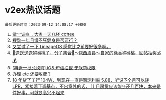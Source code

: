 # v2ex热议话题

`最后更新时间：2023-09-12 14:08:17 +0800`

1. [做个调查：大家一天几杯 coffee](https://www.v2ex.com/t/972754)
1. [裸辞一年且饿不死健身是否可行？](https://www.v2ex.com/t/972802)
1. [又尝试了一下 LineageOS 感觉比之前要好很多啊。](https://www.v2ex.com/t/972781)
1. [🥝送送送送猕猴桃了，分子集合🎉～陕西眉县～自家的徐香猕猴桃，回帖抽奖💰💰](https://www.v2ex.com/t/972858)
1. [[再送一批兑换码] iOS 短信拦截 无联网权限](https://www.v2ex.com/t/972892)
1. [办理 etc 还要收费？](https://www.v2ex.com/t/972910)
1. [18 年贷了工行 104W，到现在一直是固定利率 5.88，听说下个月可以转 LPR，紧接着下调基点，不出意外的话， 11 月房贷应该能少还几百块，本来是件好事，可就是高兴不起来](https://www.v2ex.com/t/972760)


